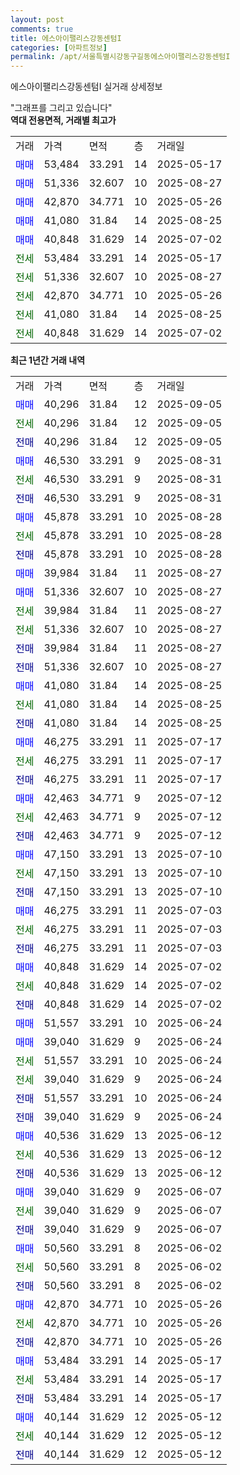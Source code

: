 ```yaml
---
layout: post
comments: true
title: 에스아이팰리스강동센텀I
categories: [아파트정보]
permalink: /apt/서울특별시강동구길동에스아이팰리스강동센텀I
---
```


에스아이팰리스강동센텀I 실거래 상세정보

<script type="text/javascript">
  google.charts.load('current', {'packages':['line', 'corechart']});
  google.charts.setOnLoadCallback(drawChart);

  function drawChart() {
    var data = new google.visualization.DataTable();
    data.addColumn('date', '거래일');
    data.addColumn('number', "매매");
    data.addColumn('number', "전세");
    data.addColumn('number', "전매");

    data.addRows([[new Date(Date.parse("2025-09-05")), 40296, null, null], [new Date(Date.parse("2025-09-05")), null, 40296, null], [new Date(Date.parse("2025-09-05")), null, null, 40296], [new Date(Date.parse("2025-08-31")), 46530, null, null], [new Date(Date.parse("2025-08-31")), null, 46530, null], [new Date(Date.parse("2025-08-31")), null, null, 46530], [new Date(Date.parse("2025-08-28")), 45878, null, null], [new Date(Date.parse("2025-08-28")), null, 45878, null], [new Date(Date.parse("2025-08-28")), null, null, 45878], [new Date(Date.parse("2025-08-27")), 39984, null, null], [new Date(Date.parse("2025-08-27")), 51336, null, null], [new Date(Date.parse("2025-08-27")), null, 39984, null], [new Date(Date.parse("2025-08-27")), null, 51336, null], [new Date(Date.parse("2025-08-27")), null, null, 39984], [new Date(Date.parse("2025-08-27")), null, null, 51336], [new Date(Date.parse("2025-08-25")), 41080, null, null], [new Date(Date.parse("2025-08-25")), null, 41080, null], [new Date(Date.parse("2025-08-25")), null, null, 41080], [new Date(Date.parse("2025-07-17")), 46275, null, null], [new Date(Date.parse("2025-07-17")), null, 46275, null], [new Date(Date.parse("2025-07-17")), null, null, 46275], [new Date(Date.parse("2025-07-12")), 42463, null, null], [new Date(Date.parse("2025-07-12")), null, 42463, null], [new Date(Date.parse("2025-07-12")), null, null, 42463], [new Date(Date.parse("2025-07-10")), 47150, null, null], [new Date(Date.parse("2025-07-10")), null, 47150, null], [new Date(Date.parse("2025-07-10")), null, null, 47150], [new Date(Date.parse("2025-07-03")), 46275, null, null], [new Date(Date.parse("2025-07-03")), null, 46275, null], [new Date(Date.parse("2025-07-03")), null, null, 46275], [new Date(Date.parse("2025-07-02")), 40848, null, null], [new Date(Date.parse("2025-07-02")), null, 40848, null], [new Date(Date.parse("2025-07-02")), null, null, 40848], [new Date(Date.parse("2025-06-24")), 51557, null, null], [new Date(Date.parse("2025-06-24")), 39040, null, null], [new Date(Date.parse("2025-06-24")), null, 51557, null], [new Date(Date.parse("2025-06-24")), null, 39040, null], [new Date(Date.parse("2025-06-24")), null, null, 51557], [new Date(Date.parse("2025-06-24")), null, null, 39040], [new Date(Date.parse("2025-06-12")), 40536, null, null], [new Date(Date.parse("2025-06-12")), null, 40536, null], [new Date(Date.parse("2025-06-12")), null, null, 40536], [new Date(Date.parse("2025-06-07")), 39040, null, null], [new Date(Date.parse("2025-06-07")), null, 39040, null], [new Date(Date.parse("2025-06-07")), null, null, 39040], [new Date(Date.parse("2025-06-02")), 50560, null, null], [new Date(Date.parse("2025-06-02")), null, 50560, null], [new Date(Date.parse("2025-06-02")), null, null, 50560], [new Date(Date.parse("2025-05-26")), 42870, null, null], [new Date(Date.parse("2025-05-26")), null, 42870, null], [new Date(Date.parse("2025-05-26")), null, null, 42870], [new Date(Date.parse("2025-05-17")), 53484, null, null], [new Date(Date.parse("2025-05-17")), null, 53484, null], [new Date(Date.parse("2025-05-17")), null, null, 53484], [new Date(Date.parse("2025-05-12")), 40144, null, null], [new Date(Date.parse("2025-05-12")), null, 40144, null], [new Date(Date.parse("2025-05-12")), null, null, 40144]]);

    var options = {
      hAxis: {
        format: 'yyyy/MM/dd'
      },    
      lineWidth: 0,
      pointsVisible: true,    
      title: '최근 1년간 유형별 실거래가 분포',
      legend: { position: 'bottom' }
    };

    var formatter = new google.visualization.NumberFormat({pattern:'###,###'} );
    formatter.format(data, 1);
    formatter.format(data, 2);
    
    setTimeout(function() {
        var chart = new google.visualization.LineChart(document.getElementById('columnchart_material'));
        chart.draw(data, (options));
        document.getElementById('loading').style.display = 'none';
    }, 200);
  }
</script>


<div id="loading" style="z-index:20; display: block; margin-left: 0px">"그래프를 그리고 있습니다"</div>
<div id="columnchart_material" style="width: 95%; margin-left: 0px; display: block"></div>
<!-- contents start -->
<b>역대 전용면적, 거래별 최고가</b>
<table class="sortable">
    <tr>
      <td>거래</td>
      <td>가격</td>
      <td>면적</td>
      <td>층</td>
      <td>거래일</td>
    </tr>
        <tr>
          <td><a style="color: blue">매매</a></td>
          <td>53,484</td>
          <td>33.291</td>
          <td>14</td>
          <td>2025-05-17</td>
        </tr>            <tr>
          <td><a style="color: blue">매매</a></td>
          <td>51,336</td>
          <td>32.607</td>
          <td>10</td>
          <td>2025-08-27</td>
        </tr>            <tr>
          <td><a style="color: blue">매매</a></td>
          <td>42,870</td>
          <td>34.771</td>
          <td>10</td>
          <td>2025-05-26</td>
        </tr>            <tr>
          <td><a style="color: blue">매매</a></td>
          <td>41,080</td>
          <td>31.84</td>
          <td>14</td>
          <td>2025-08-25</td>
        </tr>            <tr>
          <td><a style="color: blue">매매</a></td>
          <td>40,848</td>
          <td>31.629</td>
          <td>14</td>
          <td>2025-07-02</td>
        </tr>        
        <tr>
              <td><a style="color: darkgreen">전세</a></td>
              <td>53,484</td>
              <td>33.291</td>
              <td>14</td>
              <td>2025-05-17</td>
            </tr>            <tr>
              <td><a style="color: darkgreen">전세</a></td>
              <td>51,336</td>
              <td>32.607</td>
              <td>10</td>
              <td>2025-08-27</td>
            </tr>            <tr>
              <td><a style="color: darkgreen">전세</a></td>
              <td>42,870</td>
              <td>34.771</td>
              <td>10</td>
              <td>2025-05-26</td>
            </tr>            <tr>
              <td><a style="color: darkgreen">전세</a></td>
              <td>41,080</td>
              <td>31.84</td>
              <td>14</td>
              <td>2025-08-25</td>
            </tr>            <tr>
              <td><a style="color: darkgreen">전세</a></td>
              <td>40,848</td>
              <td>31.629</td>
              <td>14</td>
              <td>2025-07-02</td>
            </tr>        
    
</table>

<b>최근 1년간 거래 내역</b>

<table class="sortable">
    <tr>
      <td>거래</td>
      <td>가격</td>
      <td>면적</td>
      <td>층</td>
      <td>거래일</td>
    </tr>
    <tr>
      <td><a style="color: blue">매매</a></td>
      <td>40,296</td>
      <td>31.84</td>
      <td>12</td>
      <td>2025-09-05</td>
    </tr>          <tr>
      <td><a style="color: darkgreen">전세</a></td>
      <td>40,296</td>
      <td>31.84</td>
      <td>12</td>
      <td>2025-09-05</td>
    </tr>          <tr>
      <td><a style="color: darkblue">전매</a></td>
      <td>40,296</td>
      <td>31.84</td>
      <td>12</td>
      <td>2025-09-05</td>
    </tr>          <tr>
      <td><a style="color: blue">매매</a></td>
      <td>46,530</td>
      <td>33.291</td>
      <td>9</td>
      <td>2025-08-31</td>
    </tr>          <tr>
      <td><a style="color: darkgreen">전세</a></td>
      <td>46,530</td>
      <td>33.291</td>
      <td>9</td>
      <td>2025-08-31</td>
    </tr>          <tr>
      <td><a style="color: darkblue">전매</a></td>
      <td>46,530</td>
      <td>33.291</td>
      <td>9</td>
      <td>2025-08-31</td>
    </tr>          <tr>
      <td><a style="color: blue">매매</a></td>
      <td>45,878</td>
      <td>33.291</td>
      <td>10</td>
      <td>2025-08-28</td>
    </tr>          <tr>
      <td><a style="color: darkgreen">전세</a></td>
      <td>45,878</td>
      <td>33.291</td>
      <td>10</td>
      <td>2025-08-28</td>
    </tr>          <tr>
      <td><a style="color: darkblue">전매</a></td>
      <td>45,878</td>
      <td>33.291</td>
      <td>10</td>
      <td>2025-08-28</td>
    </tr>          <tr>
      <td><a style="color: blue">매매</a></td>
      <td>39,984</td>
      <td>31.84</td>
      <td>11</td>
      <td>2025-08-27</td>
    </tr>          <tr>
      <td><a style="color: blue">매매</a></td>
      <td>51,336</td>
      <td>32.607</td>
      <td>10</td>
      <td>2025-08-27</td>
    </tr>          <tr>
      <td><a style="color: darkgreen">전세</a></td>
      <td>39,984</td>
      <td>31.84</td>
      <td>11</td>
      <td>2025-08-27</td>
    </tr>          <tr>
      <td><a style="color: darkgreen">전세</a></td>
      <td>51,336</td>
      <td>32.607</td>
      <td>10</td>
      <td>2025-08-27</td>
    </tr>          <tr>
      <td><a style="color: darkblue">전매</a></td>
      <td>39,984</td>
      <td>31.84</td>
      <td>11</td>
      <td>2025-08-27</td>
    </tr>          <tr>
      <td><a style="color: darkblue">전매</a></td>
      <td>51,336</td>
      <td>32.607</td>
      <td>10</td>
      <td>2025-08-27</td>
    </tr>          <tr>
      <td><a style="color: blue">매매</a></td>
      <td>41,080</td>
      <td>31.84</td>
      <td>14</td>
      <td>2025-08-25</td>
    </tr>          <tr>
      <td><a style="color: darkgreen">전세</a></td>
      <td>41,080</td>
      <td>31.84</td>
      <td>14</td>
      <td>2025-08-25</td>
    </tr>          <tr>
      <td><a style="color: darkblue">전매</a></td>
      <td>41,080</td>
      <td>31.84</td>
      <td>14</td>
      <td>2025-08-25</td>
    </tr>          <tr>
      <td><a style="color: blue">매매</a></td>
      <td>46,275</td>
      <td>33.291</td>
      <td>11</td>
      <td>2025-07-17</td>
    </tr>          <tr>
      <td><a style="color: darkgreen">전세</a></td>
      <td>46,275</td>
      <td>33.291</td>
      <td>11</td>
      <td>2025-07-17</td>
    </tr>          <tr>
      <td><a style="color: darkblue">전매</a></td>
      <td>46,275</td>
      <td>33.291</td>
      <td>11</td>
      <td>2025-07-17</td>
    </tr>          <tr>
      <td><a style="color: blue">매매</a></td>
      <td>42,463</td>
      <td>34.771</td>
      <td>9</td>
      <td>2025-07-12</td>
    </tr>          <tr>
      <td><a style="color: darkgreen">전세</a></td>
      <td>42,463</td>
      <td>34.771</td>
      <td>9</td>
      <td>2025-07-12</td>
    </tr>          <tr>
      <td><a style="color: darkblue">전매</a></td>
      <td>42,463</td>
      <td>34.771</td>
      <td>9</td>
      <td>2025-07-12</td>
    </tr>          <tr>
      <td><a style="color: blue">매매</a></td>
      <td>47,150</td>
      <td>33.291</td>
      <td>13</td>
      <td>2025-07-10</td>
    </tr>          <tr>
      <td><a style="color: darkgreen">전세</a></td>
      <td>47,150</td>
      <td>33.291</td>
      <td>13</td>
      <td>2025-07-10</td>
    </tr>          <tr>
      <td><a style="color: darkblue">전매</a></td>
      <td>47,150</td>
      <td>33.291</td>
      <td>13</td>
      <td>2025-07-10</td>
    </tr>          <tr>
      <td><a style="color: blue">매매</a></td>
      <td>46,275</td>
      <td>33.291</td>
      <td>11</td>
      <td>2025-07-03</td>
    </tr>          <tr>
      <td><a style="color: darkgreen">전세</a></td>
      <td>46,275</td>
      <td>33.291</td>
      <td>11</td>
      <td>2025-07-03</td>
    </tr>          <tr>
      <td><a style="color: darkblue">전매</a></td>
      <td>46,275</td>
      <td>33.291</td>
      <td>11</td>
      <td>2025-07-03</td>
    </tr>          <tr>
      <td><a style="color: blue">매매</a></td>
      <td>40,848</td>
      <td>31.629</td>
      <td>14</td>
      <td>2025-07-02</td>
    </tr>          <tr>
      <td><a style="color: darkgreen">전세</a></td>
      <td>40,848</td>
      <td>31.629</td>
      <td>14</td>
      <td>2025-07-02</td>
    </tr>          <tr>
      <td><a style="color: darkblue">전매</a></td>
      <td>40,848</td>
      <td>31.629</td>
      <td>14</td>
      <td>2025-07-02</td>
    </tr>          <tr>
      <td><a style="color: blue">매매</a></td>
      <td>51,557</td>
      <td>33.291</td>
      <td>10</td>
      <td>2025-06-24</td>
    </tr>          <tr>
      <td><a style="color: blue">매매</a></td>
      <td>39,040</td>
      <td>31.629</td>
      <td>9</td>
      <td>2025-06-24</td>
    </tr>          <tr>
      <td><a style="color: darkgreen">전세</a></td>
      <td>51,557</td>
      <td>33.291</td>
      <td>10</td>
      <td>2025-06-24</td>
    </tr>          <tr>
      <td><a style="color: darkgreen">전세</a></td>
      <td>39,040</td>
      <td>31.629</td>
      <td>9</td>
      <td>2025-06-24</td>
    </tr>          <tr>
      <td><a style="color: darkblue">전매</a></td>
      <td>51,557</td>
      <td>33.291</td>
      <td>10</td>
      <td>2025-06-24</td>
    </tr>          <tr>
      <td><a style="color: darkblue">전매</a></td>
      <td>39,040</td>
      <td>31.629</td>
      <td>9</td>
      <td>2025-06-24</td>
    </tr>          <tr>
      <td><a style="color: blue">매매</a></td>
      <td>40,536</td>
      <td>31.629</td>
      <td>13</td>
      <td>2025-06-12</td>
    </tr>          <tr>
      <td><a style="color: darkgreen">전세</a></td>
      <td>40,536</td>
      <td>31.629</td>
      <td>13</td>
      <td>2025-06-12</td>
    </tr>          <tr>
      <td><a style="color: darkblue">전매</a></td>
      <td>40,536</td>
      <td>31.629</td>
      <td>13</td>
      <td>2025-06-12</td>
    </tr>          <tr>
      <td><a style="color: blue">매매</a></td>
      <td>39,040</td>
      <td>31.629</td>
      <td>9</td>
      <td>2025-06-07</td>
    </tr>          <tr>
      <td><a style="color: darkgreen">전세</a></td>
      <td>39,040</td>
      <td>31.629</td>
      <td>9</td>
      <td>2025-06-07</td>
    </tr>          <tr>
      <td><a style="color: darkblue">전매</a></td>
      <td>39,040</td>
      <td>31.629</td>
      <td>9</td>
      <td>2025-06-07</td>
    </tr>          <tr>
      <td><a style="color: blue">매매</a></td>
      <td>50,560</td>
      <td>33.291</td>
      <td>8</td>
      <td>2025-06-02</td>
    </tr>          <tr>
      <td><a style="color: darkgreen">전세</a></td>
      <td>50,560</td>
      <td>33.291</td>
      <td>8</td>
      <td>2025-06-02</td>
    </tr>          <tr>
      <td><a style="color: darkblue">전매</a></td>
      <td>50,560</td>
      <td>33.291</td>
      <td>8</td>
      <td>2025-06-02</td>
    </tr>          <tr>
      <td><a style="color: blue">매매</a></td>
      <td>42,870</td>
      <td>34.771</td>
      <td>10</td>
      <td>2025-05-26</td>
    </tr>          <tr>
      <td><a style="color: darkgreen">전세</a></td>
      <td>42,870</td>
      <td>34.771</td>
      <td>10</td>
      <td>2025-05-26</td>
    </tr>          <tr>
      <td><a style="color: darkblue">전매</a></td>
      <td>42,870</td>
      <td>34.771</td>
      <td>10</td>
      <td>2025-05-26</td>
    </tr>          <tr>
      <td><a style="color: blue">매매</a></td>
      <td>53,484</td>
      <td>33.291</td>
      <td>14</td>
      <td>2025-05-17</td>
    </tr>          <tr>
      <td><a style="color: darkgreen">전세</a></td>
      <td>53,484</td>
      <td>33.291</td>
      <td>14</td>
      <td>2025-05-17</td>
    </tr>          <tr>
      <td><a style="color: darkblue">전매</a></td>
      <td>53,484</td>
      <td>33.291</td>
      <td>14</td>
      <td>2025-05-17</td>
    </tr>          <tr>
      <td><a style="color: blue">매매</a></td>
      <td>40,144</td>
      <td>31.629</td>
      <td>12</td>
      <td>2025-05-12</td>
    </tr>          <tr>
      <td><a style="color: darkgreen">전세</a></td>
      <td>40,144</td>
      <td>31.629</td>
      <td>12</td>
      <td>2025-05-12</td>
    </tr>          <tr>
      <td><a style="color: darkblue">전매</a></td>
      <td>40,144</td>
      <td>31.629</td>
      <td>12</td>
      <td>2025-05-12</td>
    </tr>      </table>
<!-- contents end -->    

